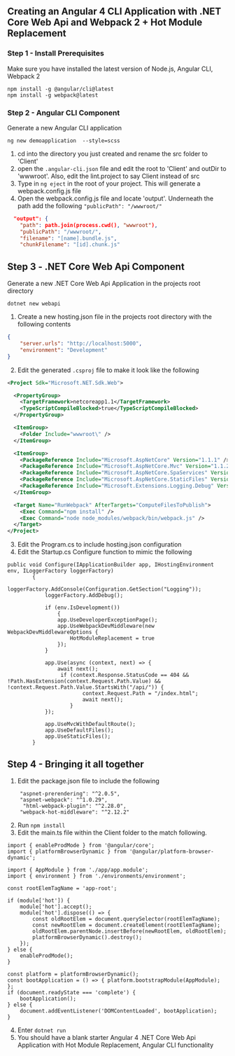 ## Creating an Angular 4 CLI Application with .NET Core Web Api and Webpack 2 + Hot Module Replacement 

### Step 1 - Install Prerequisites
Make sure you have installed the latest version of Node.js, Angular CLI, Webpack 2

```
npm install -g @angular/cli@latest 
npm install -g webpack@latest
```

### Step 2 - Angular CLI Component
Generate a new Angular CLI application 

```
ng new demoapplication  --style=scss
```

1. cd into the directory you just created and rename the src folder to 'Client'
2. open the `.angular-cli.json` file and edit the root to 'Client' and outDir to 'wwwroot'. Also, edit the lint.project to say Client instead of src
3. Type in `ng eject` in the root of your project. This will generate a webpack.config.js file
4. Open the webpack.config.js file and locate 'output'. Underneath the path add the following `"publicPath": "/wwwroot/"`

```json
  "output": {
    "path": path.join(process.cwd(), "wwwroot"),
    "publicPath": "/wwwroot/",
    "filename": "[name].bundle.js",
    "chunkFilename": "[id].chunk.js"
 ```

## Step 3 - .NET Core Web Api Component
Generate a new .NET Core Web Api Application in the projects root directory

```
dotnet new webapi
```

1. Create a new hosting.json file in the projects root directory with the following contents
```json
{
    "server.urls": "http://localhost:5000",
    "environment": "Development"
}
```
2. Edit the generated `.csproj` file to make it look like the following 
```xml
<Project Sdk="Microsoft.NET.Sdk.Web">

  <PropertyGroup>
    <TargetFramework>netcoreapp1.1</TargetFramework>
    <TypeScriptCompileBlocked>true</TypeScriptCompileBlocked>
  </PropertyGroup>

  <ItemGroup>
    <Folder Include="wwwroot\" />
  </ItemGroup>

  <ItemGroup>
    <PackageReference Include="Microsoft.AspNetCore" Version="1.1.1" />
    <PackageReference Include="Microsoft.AspNetCore.Mvc" Version="1.1.2" />
    <PackageReference Include="Microsoft.AspNetCore.SpaServices" Version="1.1.0" />
    <PackageReference Include="Microsoft.AspNetCore.StaticFiles" Version="1.1.0" />
    <PackageReference Include="Microsoft.Extensions.Logging.Debug" Version="1.1.1" />
  </ItemGroup>

  <Target Name="RunWebpack" AfterTargets="ComputeFilesToPublish">
    <Exec Command="npm install" />
    <Exec Command="node node_modules/webpack/bin/webpack.js" />
  </Target>
</Project>

```

3. Edit the Program.cs to include hosting.json configuration
4. Edit the Startup.cs Configure function to mimic the following
```
public void Configure(IApplicationBuilder app, IHostingEnvironment env, ILoggerFactory loggerFactory)
        {
            loggerFactory.AddConsole(Configuration.GetSection("Logging"));
            loggerFactory.AddDebug();
            
            if (env.IsDevelopment())
                {
                app.UseDeveloperExceptionPage();
                app.UseWebpackDevMiddleware(new WebpackDevMiddlewareOptions {
                    HotModuleReplacement = true
                });
            }

            app.Use(async (context, next) => {
                await next();
                 if (context.Response.StatusCode == 404 && !Path.HasExtension(context.Request.Path.Value) && !context.Request.Path.Value.StartsWith("/api/")) {
                        context.Request.Path = "/index.html";
                        await next();
                    }
            });
            
            app.UseMvcWithDefaultRoute();
            app.UseDefaultFiles();
            app.UseStaticFiles();
        }
```
## Step 4 - Bringing it all together
1. Edit the package.json file to include the following
```
    "aspnet-prerendering": "^2.0.5",
    "aspnet-webpack": "^1.0.29",
     "html-webpack-plugin": "^2.28.0",
    "webpack-hot-middleware": "^2.12.2"
```
2. Run `npm install`
3. Edit the main.ts file within the Client folder to the match following.
```
import { enableProdMode } from '@angular/core';
import { platformBrowserDynamic } from '@angular/platform-browser-dynamic';

import { AppModule } from './app/app.module';
import { environment } from './environments/environment';

const rootElemTagName = 'app-root'; 

if (module['hot']) {
    module['hot'].accept();
    module['hot'].dispose(() => {
        const oldRootElem = document.querySelector(rootElemTagName);
        const newRootElem = document.createElement(rootElemTagName);
        oldRootElem.parentNode.insertBefore(newRootElem, oldRootElem);
        platformBrowserDynamic().destroy();
    });
} else {
    enableProdMode();
}

const platform = platformBrowserDynamic();
const bootApplication = () => { platform.bootstrapModule(AppModule); };
if (document.readyState === 'complete') {
    bootApplication();
} else {
    document.addEventListener('DOMContentLoaded', bootApplication);
}
```
4. Enter `dotnet run` 
5. You should have a blank starter Angular 4 .NET Core Web Api Application with Hot Module Replacement, Angular CLI functionality
